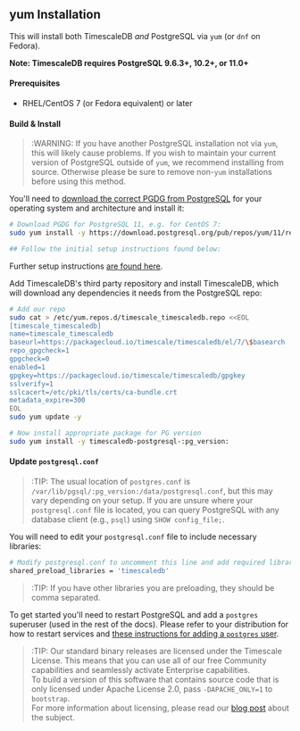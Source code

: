 ## yum Installation [](installation-yum)

This will install both TimescaleDB *and* PostgreSQL via `yum`
(or `dnf` on Fedora).

**Note: TimescaleDB requires PostgreSQL 9.6.3+, 10.2+, or 11.0+**

#### Prerequisites

- RHEL/CentOS 7 (or Fedora equivalent) or later

#### Build & Install

>:WARNING: If you have another PostgreSQL installation not
via `yum`, this will likely cause problems.
If you wish to maintain your current version of PostgreSQL outside of `yum`,
we recommend installing from source.  Otherwise please be
sure to remove non-`yum` installations before using this method.

You'll need to [download the correct PGDG from PostgreSQL][pgdg] for
your operating system and architecture and install it:
```bash
# Download PGDG for PostgreSQL 11, e.g. for CentOS 7:
sudo yum install -y https://download.postgresql.org/pub/repos/yum/11/redhat/rhel-7-x86_64/pgdg-centos11-11-2.noarch.rpm

## Follow the initial setup instructions found below:
```

Further setup instructions [are found here][yuminstall].

Add TimescaleDB's third party repository and install TimescaleDB,
which will download any dependencies it needs from the PostgreSQL repo:
```bash
# Add our repo
sudo cat > /etc/yum.repos.d/timescale_timescaledb.repo <<EOL
[timescale_timescaledb]
name=timescale_timescaledb
baseurl=https://packagecloud.io/timescale/timescaledb/el/7/\$basearch
repo_gpgcheck=1
gpgcheck=0
enabled=1
gpgkey=https://packagecloud.io/timescale/timescaledb/gpgkey
sslverify=1
sslcacert=/etc/pki/tls/certs/ca-bundle.crt
metadata_expire=300
EOL
sudo yum update -y

# Now install appropriate package for PG version
sudo yum install -y timescaledb-postgresql-:pg_version:
```

#### Update `postgresql.conf`

>:TIP: The usual location of `postgres.conf` is
`/var/lib/pgsql/:pg_version:/data/postgresql.conf`, but this may vary depending
on your setup. If you are unsure where your `postgresql.conf` file
is located, you can query PostgreSQL with any database client (e.g., `psql`)
using `SHOW config_file;`.

You will need to edit your `postgresql.conf` file to include
necessary libraries:
```bash
# Modify postgresql.conf to uncomment this line and add required libraries.
shared_preload_libraries = 'timescaledb'
```

>:TIP: If you have other libraries you are preloading, they should be comma separated.

To get started you'll need to restart PostgreSQL and add
a `postgres` superuser (used in the rest of the docs). Please
refer to your distribution for how to restart services and
[these instructions for adding a `postgres` user][createuser].

>:TIP: Our standard binary releases are licensed under the Timescale License. This means that you can use all of our free Community capabilities and seamlessly 
activate Enterprise capabilities.  
To build a version of this software that contains 
source code that is only licensed under Apache License 2.0, pass `-DAPACHE_ONLY=1` 
to `bootstrap`.   
For more information about licensing, please read our [blog post][blog-post] about the subject.

[createuser]: http://suite.opengeo.org/docs/latest/dataadmin/pgGettingStarted/firstconnect.html
[pgdg]: https://yum.postgresql.org/repopackages.php
[yuminstall]: https://wiki.postgresql.org/wiki/YUM_Installation
[blog-post]: https://blog.timescale.com/how-we-are-building-an-open-source-business-a7701516a480
